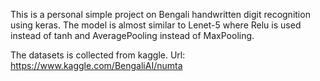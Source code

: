 This is a personal simple project on Bengali handwritten digit recognition using keras. The model is almost similar to Lenet-5 where Relu is used instead of tanh and AveragePooling instead of MaxPooling.

The datasets is collected from kaggle. Url: https://www.kaggle.com/BengaliAI/numta
